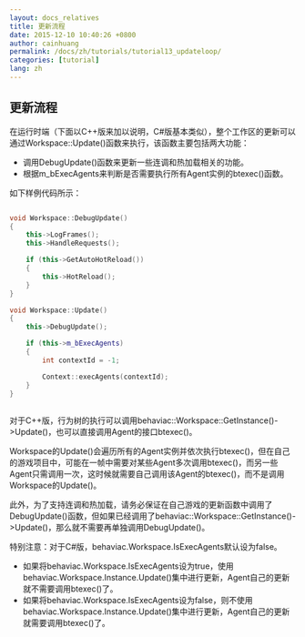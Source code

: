 ```yaml
---
layout: docs_relatives
title: 更新流程
date: 2015-12-10 10:40:26 +0800
author: cainhuang
permalink: /docs/zh/tutorials/tutorial13_updateloop/
categories: [tutorial]
lang: zh
---
```


## 更新流程

在运行时端（下面以C++版来加以说明，C#版基本类似），整个工作区的更新可以通过Workspace::Update()函数来执行，该函数主要包括两大功能：

- 调用DebugUpdate()函数来更新一些连调和热加载相关的功能。
- 根据m_bExecAgents来判断是否需要执行所有Agent实例的btexec()函数。

如下样例代码所示： 

``` c++

void Workspace::DebugUpdate()
{
	this->LogFrames();
	this->HandleRequests();

	if (this->GetAutoHotReload())
	{
		this->HotReload();
	}
}

void Workspace::Update()
{
	this->DebugUpdate();

    if (this->m_bExecAgents)
    {
        int contextId = -1;

        Context::execAgents(contextId);
    }
}
	
```

对于C++版，行为树的执行可以调用behaviac::Workspace::GetInstance()->Update()，也可以直接调用Agent的接口btexec()。

Workspace的Update()会遍历所有的Agent实例并依次执行btexec()，但在自己的游戏项目中，可能在一帧中需要对某些Agent多次调用btexec()，而另一些Agent只需调用一次，这时候就需要自己调用该Agent的btexec()，而不是调用Workspace的Update()。

此外，为了支持连调和热加载，请务必保证在自己游戏的更新函数中调用了DebugUpdate()函数，但如果已经调用了behaviac::Workspace::GetInstance()->Update()，那么就不需要再单独调用DebugUpdate()。

特别注意：对于C#版，behaviac.Workspace.IsExecAgents默认设为false。

- 如果将behaviac.Workspace.IsExecAgents设为true，使用behaviac.Workspace.Instance.Update()集中进行更新，Agent自己的更新就不需要调用btexec()了。
- 如果将behaviac.Workspace.IsExecAgents设为false，则不使用behaviac.Workspace.Instance.Update()集中进行更新，Agent自己的更新就需要调用btexec()了。
